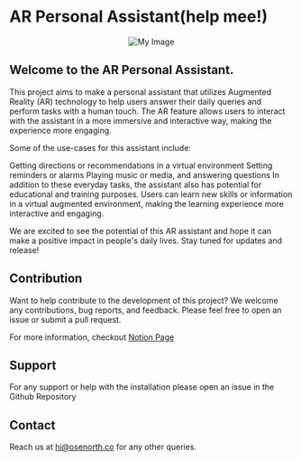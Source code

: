 # AR Personal Assistant(help mee!)

<p style="text-align:center;">
  <img src="https://user-images.githubusercontent.com/91052315/211756117-b59f79ba-f8d6-4475-88af-7a9433779140.png" alt="My Image">
</p>


## Welcome to the AR Personal Assistant.
This project aims to make a personal assistant that utilizes Augmented Reality (AR) technology to help users answer their daily queries and perform tasks with a human touch. The AR feature allows users to interact with the assistant in a more immersive and interactive way, making the experience more engaging.

Some of the use-cases for this assistant include:

Getting directions or recommendations in a virtual environment
Setting reminders or alarms
Playing music or media, and answering questions
In addition to these everyday tasks, the assistant also has potential for educational and training purposes. Users can learn new skills or information in a virtual augmented environment, making the learning experience more interactive and engaging.

We are excited to see the potential of this AR assistant and hope it can make a positive impact in people's daily lives. Stay tuned for updates and release!

## Contribution
Want to help contribute to the development of this project? We welcome any contributions, bug reports, and feedback. Please feel free to open an issue or submit a pull request.

For more information, checkout [Notion Page](https://osenorth.notion.site/AR-Personal-Assistant-2c09623734294109b375d6157b5a549c)

## Support
For any support or help with the installation please open an issue in the Github Repository

## Contact
Reach us at hi@osenorth.co for any other queries.



